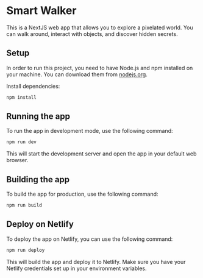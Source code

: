 # Smart Walker

This is a NextJS web app that allows you to explore a pixelated world. 
You can walk around, interact with objects, and discover hidden secrets.

## Setup

In order to run this project, you need to have Node.js and npm installed on your machine.
You can download them from [nodejs.org](https://nodejs.org/).

Install dependencies:

```bash
npm install
```

## Running the app

To run the app in development mode, use the following command:

```bash
npm run dev
```

This will start the development server and open the app in your default web browser.

## Building the app

To build the app for production, use the following command:

```bash
npm run build
```

## Deploy on Netlify

To deploy the app on Netlify, you can use the following command:

```bash
npm run deploy
```

This will build the app and deploy it to Netlify. Make sure you have your Netlify credentials set up in your environment variables.


